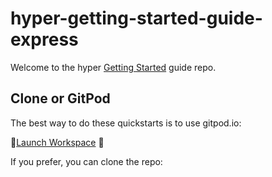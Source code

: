 # hyper-getting-started-guide-express

Welcome to the hyper [Getting Started](https://docs.hyper.io/getting-started) guide repo.  

## Clone or GitPod

The best way to do these quickstarts is to use gitpod.io:

🚀[Launch Workspace](https://gitpod.io/#https://github.com/hyper63/hyper-getting-started-guide-express) 🚀

If you prefer, you can clone the repo:

```bash

```
